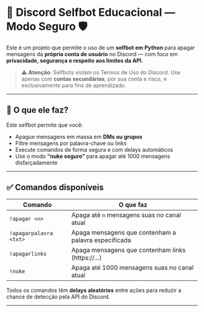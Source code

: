 # 🤖 Discord Selfbot Educacional — Modo Seguro 🛡️

Este é um projeto que permite o uso de um **selfbot em Python** para apagar mensagens da **própria conta de usuário** no Discord — com foco em **privacidade, segurança e respeito aos limites da API**.

> ⚠️ **Atenção**: Selfbots violam os Termos de Uso do Discord. Use apenas com **contas secundárias**, por sua conta e risco, e exclusivamente para fins de aprendizado.

---

## 🧠 O que ele faz?

Este selfbot permite que você:

- Apague mensagens em massa em **DMs ou grupos**
- Filtre mensagens por palavra-chave ou links
- Execute comandos de forma segura e com delays automáticos
- Use o modo **“nuke seguro”** para apagar até 1000 mensagens disfarçadamente

---

## ✅ Comandos disponíveis

| Comando               | O que faz                                                  |
|-----------------------|------------------------------------------------------------|
| `!apagar <n>`         | Apaga até `n` mensagens suas no canal atual               |
| `!apagarpalavra <txt>`| Apaga mensagens que contenham a palavra especificada      |
| `!apagarlinks`        | Apaga mensagens que contenham links (https://...)         |
| `!nuke`               | Apaga até 1000 mensagens suas no canal atual              |

Todos os comandos têm **delays aleatórios** entre ações para reduzir a chance de detecção pela API do Discord.

---
